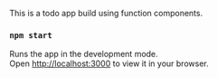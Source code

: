 This is a todo app build using function components.

### `npm start`

Runs the app in the development mode.\
Open [http://localhost:3000](http://localhost:3000) to view it in your browser.